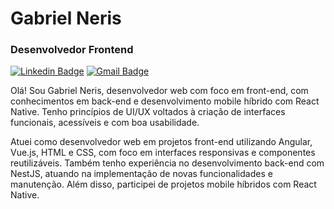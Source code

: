 # Gabriel Neris

### Desenvolvedor Frontend

[![Linkedin Badge](https://img.shields.io/badge/-Meu%20LinkedIn-F2F0E3?style=flat-square&logo=Linkedin&logoColor=212121&link=https://www.linkedin.com/in/gneris177/)](https://www.linkedin.com/in/gneris177/) 
[![Gmail Badge](https://img.shields.io/badge/-gnerisdev@gmail.com-F2F0E3?style=flat-square&logo=Gmail&logoColor=212121&link=mailto:gnerisdev@gmail.com)](mailto:gnerisdev@gmail.com)

Olá! Sou Gabriel Neris, desenvolvedor web com foco em front-end, com conhecimentos em back-end e desenvolvimento mobile híbrido com React Native.
Tenho princípios de UI/UX voltados à criação de interfaces funcionais, acessíveis e com boa usabilidade.

Atuei como desenvolvedor web em projetos front-end utilizando Angular, Vue.js, HTML e CSS, com foco em interfaces responsivas e componentes reutilizáveis. Também tenho experiência no desenvolvimento back-end com NestJS, atuando na implementação de novas funcionalidades e manutenção. Além disso, participei de projetos mobile híbridos com React Native.